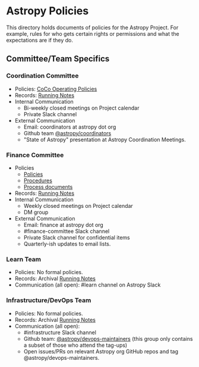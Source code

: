 # Astropy Policies

This directory holds documents of policies for the Astropy Project.  For example, rules for who gets certain rights or permissions and what the expectations are if they do.

## Committee/Team Specifics

### Coordination Committee

- Policies: [CoCo Operating Policies](coco-operating-policies.md)
- Records: [Running Notes](https://docs.google.com/document/d/1s0d7uKCUC9V1nMeGEZ0byHBNyeYxCbmmSDu-QZJXP_M/edit?usp=sharing)
- Internal Communication
  - Bi-weekly closed meetings on Project calendar
  - Private Slack channel
- External Communication
  - Email: coordinators at astropy dot org
  - Github team [@astropy/coordinators](https://github.com/orgs/astropy/teams/coordinators)
  - "State of Astropy" presentation at Astropy Coordination Meetings.

### Finance Committee

- Policies
  - [Policies](../finance/process/policies.rst)
  - [Procedures](../finance/process/procedures.rst)
  - [Process documents](../finance/process)
- Records: [Running Notes](https://docs.google.com/document/d/1OpSEtJC0jQINTB-YNexxgnHX7-J6HRSkiPKYWBSCOfg/edit#heading=h.sbqrluwi12sn)
- Internal Communication
  - Weekly closed meetings on Project calendar
  - DM group
- External Communication
  - Email: finance at astropy dot org
  - #finance-committee Slack channel
  - Private Slack channel for confidential items
  - Quarterly-ish updates to email lists.

### Learn Team

- Policies: No formal policies.
- Records: Archival [Running Notes](https://docs.google.com/document/d/1T6FL0_XhnMEtI1Qq_KNZZzD0HNuVR3wHhhDYj9d21z0/edit)
- Communication (all open): #learn channel on Astropy Slack

### Infrastructure/DevOps Team

- Policies: No formal policies. 
- Records: Archival [Running Notes](https://docs.google.com/document/d/15JSFh3OMF9Iz6ov3q_xxGO_BL8hRnuse4IMUrqEIvcg/edit)
- Communication (all open):
  - #infrastructure Slack channel
  - Github team: [@astropy/devops-maintainers](https://github.com/orgs/astropy/teams/devops-maintainers) 
    (this group only contains a subset of those who attend the tag-ups)
  - Open issues/PRs on relevant Astropy org GitHub repos and tag @astropy/devops-maintainers.
